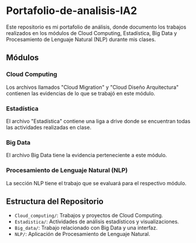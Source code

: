 # Portafolio-de-analisis-IA2

Este repositorio es mi portafolio de análisis, donde documento los trabajos realizados en los módulos de Cloud Computing, Estadística, Big Data y Procesamiento de Lenguaje Natural (NLP) durante mis clases.

## Módulos

### Cloud Computing

Los archivos llamados "Cloud Migration" y "Cloud Diseño Arquitectura" contienen las evidencias de lo que se trabajó en este módulo.

### Estadística

El archivo "Estadística" contiene una liga a drive donde se encuentran todas las actividades realizadas en clase.

### Big Data

El archivo Big Data tiene la evidencia perteneciente a este módulo.

### Procesamiento de Lenguaje Natural (NLP)

La sección NLP tiene el trabajo que se evaluará para el respectivo módulo.

## Estructura del Repositorio

- `Cloud_computing/`: Trabajos y proyectos de Cloud Computing.
- `Estadistica/`: Actividades de análisis estadísticos y visualizaciones.
- `Big_data/`: Trabajo relacionado con Big Data y una interfaz.
- `NLP/`: Aplicación de Procesamiento de Lenguaje Natural.

